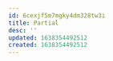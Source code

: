 ```yaml
---
id: 6cexjf5m7mgky4dm328tw3i
title: Partial
desc: ''
updated: 1638354492512
created: 1638354492512
---
```



